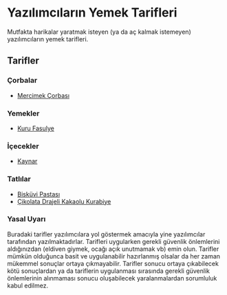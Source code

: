 # Yazılımcıların Yemek Tarifleri #

Mutfakta harikalar yaratmak isteyen (ya da aç kalmak istemeyen) yazılımcıların yemek tarifleri.

## Tarifler

### Çorbalar ##

- [Mercimek Çorbası](https://github.com/AdaDigitalAgency/yemek-tarifleri/blob/master/corbalar/mercimek-corbasi.md)

### Yemekler ###

- [Kuru Fasulye](https://github.com/AdaDigitalAgency/yemek-tarifleri/blob/master/yemekler/kuru-fasulye.md)

### İçecekler ###

- [Kaynar](https://github.com/AdaDigitalAgency/yemek-tarifleri/blob/master/icecekler/kaynar.md)

### Tatlılar ###

- [Bisküvi Pastası](https://github.com/AdaDigitalAgency/yemek-tarifleri/blob/master/tatlilar/biskuvi-pastasi.md)
- [Çikolata Drajeli Kakaolu Kurabiye](https://github.com/AdaDigitalAgency/yemek-tarifleri/blob/master/tatlilar/cikolata-drajeli-kakaolu-kurabiye.md)

### Yasal Uyarı

Buradaki tarifler yazılımcılara yol göstermek amacıyla yine yazılımcılar tarafından yazılmaktadırlar. Tarifleri uygularken gerekli güvenlik önlemlerini aldığınızdan (eldiven giymek, ocağı açık unutmamak vb) emin olun. Tarifler mümkün olduğunca basit ve uygulanabilir hazırlanmış olsalar da her zaman mükemmel sonuçlar ortaya çıkmayabilir. Tarifler sonucu ortaya çıkabilecek kötü sonuçlardan ya da tariflerin uygulanması sırasında gerekli güvenlik önlemlerinin alınmaması sonucu oluşabilecek yaralanmalardan sorumluluk kabul edilmez.
